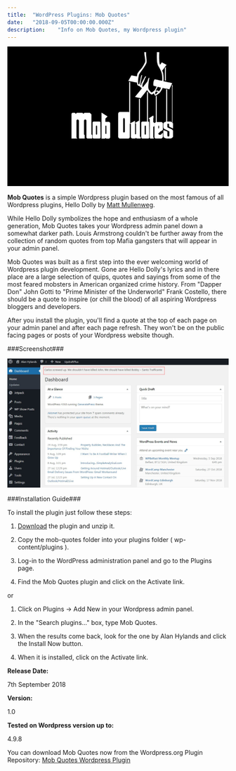 ```yaml
---
title:  "WordPress Plugins: Mob Quotes"
date:   "2018-09-05T00:00:00.000Z"
description:    "Info on Mob Quotes, my Wordpress plugin"
---
```

![Mob Quotes Wordpress Plugin](./mob-quotes.png)

**Mob Quotes** is a simple Wordpress plugin based on the most famous of all Wordpress plugins, Hello Dolly by [Matt Mullenweg](https://ma.tt).

While Hello Dolly symbolizes the hope and enthusiasm of a whole generation, Mob Quotes takes your Wordpress admin panel down a somewhat darker path. Louis Armstrong couldn't be further away from the collection of random quotes from top Mafia gangsters that will appear in your admin panel.

Mob Quotes was built as a first step into the ever welcoming world of Wordpress plugin development. Gone are Hello Dolly's lyrics and in there place are a large selection of quips, quotes and sayings from some of the most feared mobsters in American organized crime history. From "Dapper Don" John Gotti to "Prime Minister of the Underworld" Frank Costello, there should be a quote to inspire (or chill the blood) of all aspiring Wordpress bloggers and developers.

After you install the plugin, you'll find a quote at the top of each page on your admin panel and after each page refresh. They won't be on the public facing pages or posts of your Wordpress website though.

###Screenshot###

![Mob Quotes on our Wordpress admin panel](./wp-mob-quotes.jpg)

###Installation Guide###

To install the plugin just follow these steps:

1. [Download](https://wordpress.org/plugins/mob-quotes/) the plugin and unzip it.

2. Copy the mob-quotes folder into your plugins folder ( wp-content/plugins ).

3. Log-in to the WordPress administration panel and go to the Plugins page.

4. Find the Mob Quotes plugin and click on the Activate link.

or

1. Click on Plugins -&gt; Add New in your Wordpress admin panel.

2. In the "Search plugins..." box, type Mob Quotes.

3. When the results come back, look for the one by Alan Hylands and click the Install Now button.

4. When it is installed, click on the Activate link.

**Release Date:**

7th September 2018

**Version:**

1.0

**Tested on Wordpress version up to:**

4.9.8

You can download Mob Quotes now from the Wordpress.org Plugin Repository: [Mob Quotes Wordpress Plugin](https://wordpress.org/plugins/mob-quotes/)